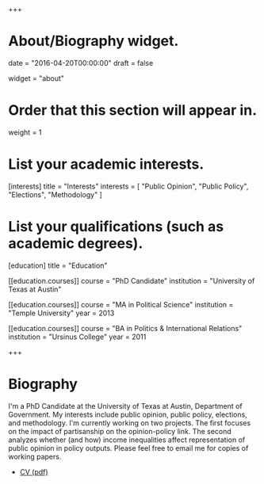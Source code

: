 +++
# About/Biography widget.

date = "2016-04-20T00:00:00"
draft = false

widget = "about"

# Order that this section will appear in.
weight = 1

# List your academic interests.
[interests]
  title = "Interests"
  interests = [
    "Public Opinion",
    "Public Policy",
    "Elections",
    "Methodology"
  ]

# List your qualifications (such as academic degrees).
[education]
  title = "Education"

[[education.courses]]
  course = "PhD Candidate"
  institution = "University of Texas at Austin"
  

[[education.courses]]
  course = "MA in Political Science"
  institution = "Temple University"
  year = 2013

[[education.courses]]
  course = "BA in Politics & International Relations"
  institution = "Ursinus College"
  year = 2011
 
+++

# Biography

I'm a PhD Candidate at the University of Texas at Austin, Department of Government. My interests include public opinion, public policy, elections, and methodology. I'm currently working on two projects. The first focuses on the impact of partisanship on the opinion-policy link. The second analyzes whether (and how) income inequalities affect representation of public opinion in policy outputs. Please feel free to email me for copies of working papers.

- [CV (pdf)](cv/cv.pdf)

